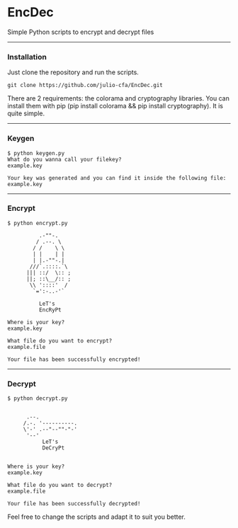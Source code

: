 # EncDec
Simple Python scripts to encrypt and decrypt files

----
### Installation

Just clone the repository and run the scripts. 

```
git clone https://github.com/julio-cfa/EncDec.git
```

There are 2 requirements: the colorama and cryptography libraries. You can install them with pip (pip install colorama && pip install cryptography). It is quite simple.

----
### Keygen

```
$ python keygen.py 
What do you wanna call your filekey?
example.key

Your key was generated and you can find it inside the following file: example.key

```
----
### Encrypt

```
$ python encrypt.py 

          .-""-.
         / .--. \
        / /    \ \
        | |    | |
        | |.-""-.|
       ///`.::::.`\
      ||| ::/  \:: ;
      ||; ::\__/:: ;
       \\ '::::'  /
        `=':-..-'`
          
          LeT's
          EncRyPt

Where is your key?
example.key

What file do you want to encrypt?
example.file

Your file has been successfully encrypted!
```

----
### Decrypt

```
$ python decrypt.py 


      .--.
     /.-. '----------.
     \'-' .--"--""-"-'
      '--'
           LeT's
           DeCryPt


Where is your key?
example.key

What file do you want to decrypt?
example.file

Your file has been successfully decrypted!

```


Feel free to change the scripts and adapt it to suit you better.
